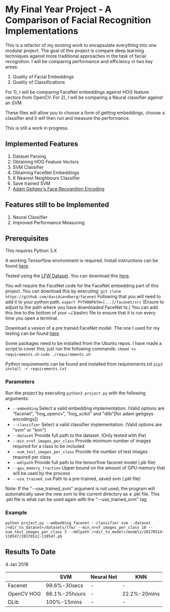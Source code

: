 # My Final Year Project - A Comparison of Facial Recognition Implementations

This is a refactor of my existing work to encapsulate everything into one modular project.
The goal of this project is compare deep learning techniques against more traditional approaches
in the task of facial recognition. I will be comparing performance and efficiency in two key areas:
1) Quality of Facial Embeddings
2) Quality of Classifications

For 1), I will be comparing FaceNet embeddings against HOG feature vectors from OpenCV.
For 2), I will be comparing a Neural classifier against an SVM

These files will allow you to choose a form of getting embeddings, choose a classifier and it will then
run and measure the performance.

This is still a work in progress.

## Implemented Features
1) Dataset Parsing
2) Obtaining HOG Feature Vectors
3) SVM Classifier
4) Obtaining FaceNet Embeddings
5) K Nearest Neighbours Classifier
6) Save trained SVM
7) [Adam Geitgey's Face Recognition Encoding](https://github.com/ageitgey/face_recognition)

## Features still to be Implemented
1) Neural Classifier
3) Improved Performance Measuring

## Prerequisites
This requires Python 3.X

A working Tensorflow environment is required. Install instructions can be found [here](https://www.tensorflow.org/install/install_linux).

Tested using the [LFW Dataset](http://vis-www.cs.umass.edu/lfw/). You can download this [here](http://vis-www.cs.umass.edu/lfw/lfw.tgz).

You will require the FaceNet code for the FaceNet embedding part of this project.
You can download this by executing:
`git clone https://github.com/davidsandberg/facenet`
Following that you will need to add it to your python path.
`export PYTHONPATH=[...]/facenet/src`
(Ensure to adjust to the path where you have downloaded FaceNet to.)
You can add this line to the bottom of your ~/.bashrc file to ensure that it is run every time you open a terminal.

Download a vesion of a pre trained FaceNet model. The one I used for my testing can be found [here](https://drive.google.com/file/d/0B5MzpY9kBtDVZ2RpVDYwWmxoSUk)

Some packages need to be installed from the Ubuntu repos. I have made a script to cover this; just run the following commands:
`chmod +x requirements.sh`
`sudo ./requirements.sh`

Python requirements can be found and installed from requirements.txt
`pip3 install -r requirements.txt`

### Parameters

Run the project by executing `python3 project.py` with the following arguments:

- `--embedding`     Select a valid embedding implementation. (Valid options are "facenet", "hog_opencv", "hog_scikit" and "dlib"[for adam geitgeys encodings])
- `--classifier`    Select a valid classifier implementation. (Valid options are "svm" or "knn")
- `--dataset`       Provide full path to the dataset. (Only tested with lfw)
- `--min_nrof_images_per_class` Provide minimum number of images required for a class to be included
- `--num_test_images_per_class` Provide the number of test images required per class
- `--mdlpath`       Provide full path to the tensorflow facenet model (.pb file)
- `--gpu_memory_fraction`   Upper bound on the amount of GPU memory that will be used by the process
- `--use_trained_svm`   Path to a pre-trained, saved svm (.pkl file)

Note:
If the "--use_trained_svm" argument is not used, the program will automatically save the new svm to the
current directory as a .pkl file. This .pkl file is what can be used again with the "--use_trained_svm" tag

### Example

`python project.py --embedding facenet --classifier svm --dataset /<dir_to_dataset>/datasets/lfw/ --min_nrof_images_per_class 10 --num_test_images_per_class 3 --mdlpath /<dir_to_model>/models/20170514-110547/20170512-110547.pb`

## Results To Date

4 Jan 2018

|           | SVM     | Neural Net  | KNN   |
|-----------|---------|-------------|-------|
| Facenet    | 99.6%-30secs | - | - |
| OpenCV HOG        | 66.1%-25hours | - | 22.2%-20mins |
| DLib       | 100%-15mins | - | - |
